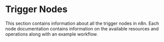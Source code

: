 # Trigger Nodes

This section contains information about all the trigger nodes in n8n. Each node documentation contains information on the available resources and operations along with an example workflow.


<NodeCard :items="items" />

<script>
import nodes from '@dynamic/nodes'

export default {
	data () {
		const triggerNodes = Object.values(nodes)
			.filter((node) => {
				if (!node.group.includes('trigger')) {
					return false;
				}

				if (node.codex && node.codex.data && node.codex.data.categories && node.codex.data.categories.includes('Core Nodes')) {
					return false;
				}

				return true;
			});
		triggerNodes.sort((a, b) => {
			if ( a.displayName.toLowerCase() < b.displayName.toLowerCase() ){
				return -1;
			}
			if ( a.displayName.toLowerCase() > b.displayName.toLowerCase() ){
				return 1;
			}
			return 0;
		});

		return {
			items: triggerNodes,
		};
	}
}
</script>
